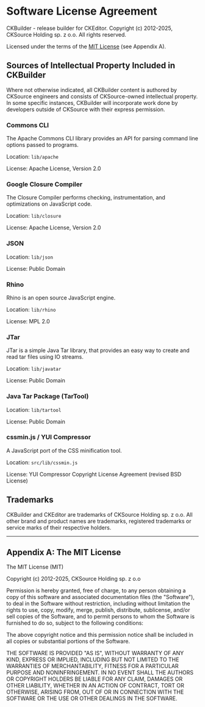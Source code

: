 Software License Agreement
==========================

CKBuilder - release builder for CKEditor.
Copyright (c) 2012-2025, CKSource Holding sp. z o.o. All rights reserved.

Licensed under the terms of the [MIT License](https://en.wikipedia.org/wiki/MIT_License) (see Appendix A).

Sources of Intellectual Property Included in CKBuilder
-----------------------------------------------------

Where not otherwise indicated, all CKBuilder content is authored by
CKSource engineers and consists of CKSource-owned intellectual
property. In some specific instances, CKBuilder will incorporate work
done by developers outside of CKSource with their express permission.

### Commons CLI ###

The Apache Commons CLI library provides an API for parsing command line options passed to programs.

Location: `lib/apache`

License: Apache License, Version 2.0

### Google Closure Compiler ###

The Closure Compiler performs checking, instrumentation, and optimizations on JavaScript code.

Location: `lib/closure`

License: Apache License, Version 2.0

### JSON ###

Location: `lib/json`

License: Public Domain

### Rhino ###

Rhino is an open source JavaScript engine.

Location: `lib/rhino`

License: MPL 2.0

### JTar ###

JTar is a simple Java Tar library, that provides an easy way to create and read tar files using IO streams.<br>

Location: `lib/javatar`<br>

License: Public Domain

### Java Tar Package (TarTool) ###

Location: `lib/tartool`<br>

License: Public Domain

### cssmin.js / YUI Compressor ###

A JavaScript port of the CSS minification tool.<br>

Location: `src/lib/cssmin.js`<br>

License: YUI Compressor Copyright License Agreement (revised BSD License)

Trademarks
----------

CKBuilder and CKEditor are trademarks of CKSource Holding sp. z o.o. All other
brand and product names are trademarks, registered trademarks or service
marks of their respective holders.

---

Appendix A: The MIT License
---------------------------

The MIT License (MIT)

Copyright (c) 2012-2025, CKSource Holding sp. z o.o

Permission is hereby granted, free of charge, to any person obtaining a copy
of this software and associated documentation files (the "Software"), to deal
in the Software without restriction, including without limitation the rights
to use, copy, modify, merge, publish, distribute, sublicense, and/or sell
copies of the Software, and to permit persons to whom the Software is
furnished to do so, subject to the following conditions:

The above copyright notice and this permission notice shall be included in
all copies or substantial portions of the Software.

THE SOFTWARE IS PROVIDED "AS IS", WITHOUT WARRANTY OF ANY KIND, EXPRESS OR
IMPLIED, INCLUDING BUT NOT LIMITED TO THE WARRANTIES OF MERCHANTABILITY,
FITNESS FOR A PARTICULAR PURPOSE AND NONINFRINGEMENT. IN NO EVENT SHALL THE
AUTHORS OR COPYRIGHT HOLDERS BE LIABLE FOR ANY CLAIM, DAMAGES OR OTHER
LIABILITY, WHETHER IN AN ACTION OF CONTRACT, TORT OR OTHERWISE, ARISING FROM,
OUT OF OR IN CONNECTION WITH THE SOFTWARE OR THE USE OR OTHER DEALINGS IN
THE SOFTWARE.
